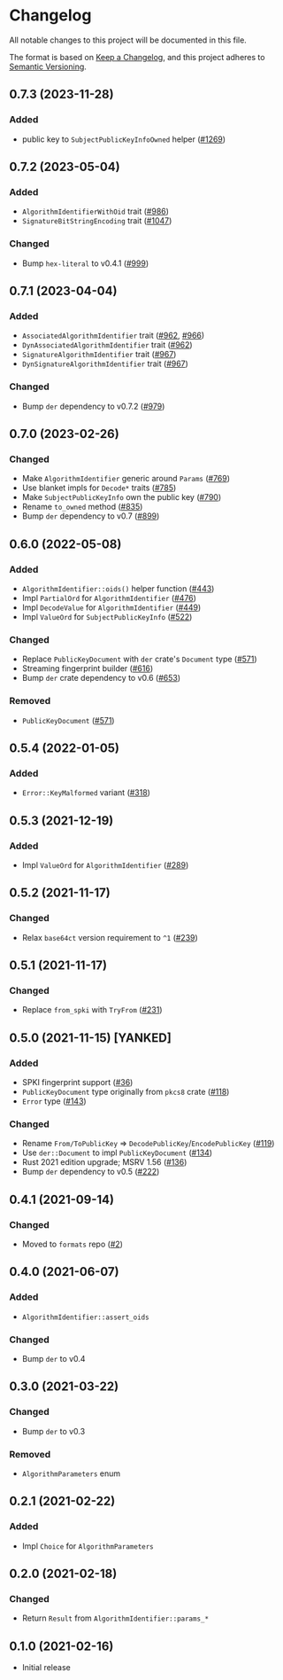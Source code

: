 # Changelog
All notable changes to this project will be documented in this file.

The format is based on [Keep a Changelog](https://keepachangelog.com/en/1.0.0/),
and this project adheres to [Semantic Versioning](https://semver.org/spec/v2.0.0.html).

## 0.7.3 (2023-11-28)
### Added
- public key to `SubjectPublicKeyInfoOwned` helper ([#1269])

[#1269]: https://github.com/RustCrypto/formats/pull/1269

## 0.7.2 (2023-05-04)

### Added
- `AlgorithmIdentifierWithOid` trait ([#986])
- `SignatureBitStringEncoding` trait ([#1047])

### Changed
-  Bump `hex-literal` to v0.4.1 ([#999])

[#986]: https://github.com/RustCrypto/formats/pull/986
[#999]: https://github.com/RustCrypto/formats/pull/999
[#1047]: https://github.com/RustCrypto/formats/pull/1047


## 0.7.1 (2023-04-04)
### Added
- `AssociatedAlgorithmIdentifier` trait ([#962], [#966])
- `DynAssociatedAlgorithmIdentifier` trait ([#962])
- `SignatureAlgorithmIdentifier` trait ([#967])
- `DynSignatureAlgorithmIdentifier` trait ([#967])

### Changed
- Bump `der` dependency to v0.7.2 ([#979])

[#962]: https://github.com/RustCrypto/formats/pull/962
[#966]: https://github.com/RustCrypto/formats/pull/966
[#967]: https://github.com/RustCrypto/formats/pull/967
[#979]: https://github.com/RustCrypto/formats/pull/979

## 0.7.0 (2023-02-26)
### Changed
- Make `AlgorithmIdentifier` generic around `Params` ([#769])
- Use blanket impls for `Decode*` traits ([#785])
- Make `SubjectPublicKeyInfo` own the public key ([#790])
- Rename `to_owned` method ([#835])
- Bump `der` dependency to v0.7 ([#899])

[#769]: https://github.com/RustCrypto/formats/pull/769
[#785]: https://github.com/RustCrypto/formats/pull/785
[#790]: https://github.com/RustCrypto/formats/pull/790
[#835]: https://github.com/RustCrypto/formats/pull/835
[#899]: https://github.com/RustCrypto/formats/pull/899

## 0.6.0 (2022-05-08)
### Added
- `AlgorithmIdentifier::oids()` helper function ([#443])
- Impl `PartialOrd` for `AlgorithmIdentifier` ([#476])
- Impl `DecodeValue` for `AlgorithmIdentifier` ([#449])
- Impl `ValueOrd` for `SubjectPublicKeyInfo` ([#522])

### Changed
- Replace `PublicKeyDocument` with `der` crate's `Document` type ([#571])
- Streaming fingerprint builder ([#616])
- Bump `der` crate dependency to v0.6 ([#653])

### Removed
- `PublicKeyDocument` ([#571])

[#443]: https://github.com/RustCrypto/formats/pull/443
[#449]: https://github.com/RustCrypto/formats/pull/449
[#476]: https://github.com/RustCrypto/formats/pull/476
[#522]: https://github.com/RustCrypto/formats/pull/522
[#571]: https://github.com/RustCrypto/formats/pull/571
[#616]: https://github.com/RustCrypto/formats/pull/616
[#653]: https://github.com/RustCrypto/formats/pull/653

## 0.5.4 (2022-01-05)
### Added
- `Error::KeyMalformed` variant ([#318])

[#318]: https://github.com/RustCrypto/formats/pull/318

## 0.5.3 (2021-12-19)
### Added
- Impl `ValueOrd` for `AlgorithmIdentifier` ([#289])

[#289]: https://github.com/RustCrypto/formats/pull/289

## 0.5.2 (2021-11-17)
### Changed
- Relax `base64ct` version requirement to `^1` ([#239])

[#239]: https://github.com/RustCrypto/formats/pull/239

## 0.5.1 (2021-11-17)
### Changed
- Replace `from_spki` with `TryFrom` ([#231])

[#231]: https://github.com/RustCrypto/formats/pull/231

## 0.5.0 (2021-11-15) [YANKED]
### Added
- SPKI fingerprint support ([#36])
- `PublicKeyDocument` type originally from `pkcs8` crate ([#118])
- `Error` type ([#143])

### Changed
- Rename `From/ToPublicKey` => `DecodePublicKey`/`EncodePublicKey` ([#119])
- Use `der::Document` to impl `PublicKeyDocument` ([#134])
- Rust 2021 edition upgrade; MSRV 1.56 ([#136])
- Bump `der` dependency to v0.5 ([#222])

[#36]: https://github.com/RustCrypto/formats/pull/36
[#118]: https://github.com/RustCrypto/formats/pull/118
[#119]: https://github.com/RustCrypto/formats/pull/119
[#134]: https://github.com/RustCrypto/formats/pull/134
[#136]: https://github.com/RustCrypto/formats/pull/136
[#143]: https://github.com/RustCrypto/formats/pull/143
[#222]: https://github.com/RustCrypto/formats/pull/222

## 0.4.1 (2021-09-14)
### Changed
- Moved to `formats` repo ([#2])

[#2]: https://github.com/RustCrypto/formats/pull/2

## 0.4.0 (2021-06-07)
### Added
- `AlgorithmIdentifier::assert_oids`

### Changed
- Bump `der` to v0.4

## 0.3.0 (2021-03-22)
### Changed
- Bump `der` to v0.3

### Removed
- `AlgorithmParameters` enum

## 0.2.1 (2021-02-22)
### Added
- Impl `Choice` for `AlgorithmParameters`

## 0.2.0 (2021-02-18)
### Changed
- Return `Result` from `AlgorithmIdentifier::params_*`

## 0.1.0 (2021-02-16)
- Initial release
